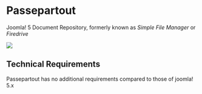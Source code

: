 # Passepartout

Joomla! 5 Document Repository, formerly known as _Simple File Manager_ or _Firedrive_

![](https://img.shields.io/badge/Release%20status-BETA-blue)

## Technical Requirements
Passepartout has no additional requirements compared to those of joomla! 5.x
